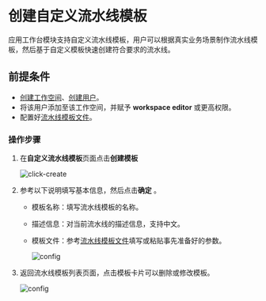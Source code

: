 # 创建自定义流水线模板

应用工作台模块支持自定义流水线模板，用户可以根据真实业务场景制作流水线模板，然后基于自定义模板快速创建符合要求的流水线。

## 前提条件

- [创建工作空间](../../../../ghippo/user-guide/workspace/workspace.md)、[创建用户](../../../../ghippo/user-guide/access-control/user.md)。
- 将该用户添加至该工作空间，并赋予 **workspace editor** 或更高权限。
- 配置好[流水线模板文件](info.md)。

### 操作步骤

1. 在**自定义流水线模板**页面点击**创建模板**

    ![click-create](https://docs.daocloud.io/daocloud-docs-images/docs/amamba/images/template04.png)

2. 参考以下说明填写基本信息，然后点击**确定** 。

    - 模板名称：填写流水线模板的名称。
    - 描述信息：对当前流水线的描述信息，支持中文。
    - 模板文件：参考[流水线模板文件](info.md)填写或粘贴事先准备好的参数。

        ![config](https://docs.daocloud.io/daocloud-docs-images/docs/amamba/images/template05.png)

3. 返回流水线模板列表页面，点击模板卡片可以删除或修改模板。

    ![config](https://docs.daocloud.io/daocloud-docs-images/docs/amamba/images/template06.png)